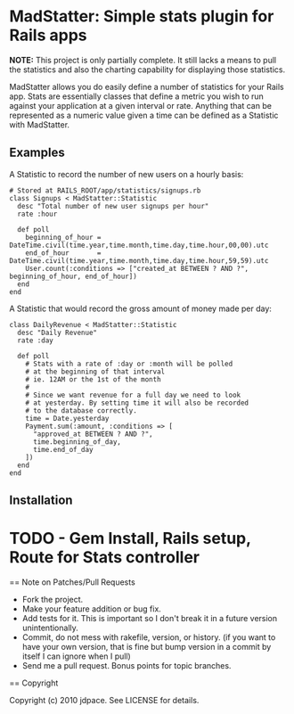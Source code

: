 MadStatter: Simple stats plugin for Rails apps
==============================================

**NOTE:** This project is only partially complete. It still lacks a means to pull
the statistics and also the charting capability for displaying those statistics.

MadStatter allows you do easily define a number of statistics for your Rails app.
Stats are essentially classes that define a metric you wish to run against your application
at a given interval or rate. Anything that can be represented as a numeric value given a 
time can be defined as a Statistic with MadStatter.

Examples
--------

A Statistic to record the number of new users on a hourly basis:

    # Stored at RAILS_ROOT/app/statistics/signups.rb
    class Signups < MadStatter::Statistic
      desc "Total number of new user signups per hour"
      rate :hour
      
      def poll
        beginning_of_hour = DateTime.civil(time.year,time.month,time.day,time.hour,00,00).utc
        end_of_hour       = DateTime.civil(time.year,time.month,time.day,time.hour,59,59).utc
        User.count(:conditions => ["created_at BETWEEN ? AND ?", beginning_of_hour, end_of_hour])
      end
    end
    
A Statistic that would record the gross amount of money made per day:

    class DailyRevenue < MadStatter::Statistic
      desc "Daily Revenue"
      rate :day
      
      def poll
        # Stats with a rate of :day or :month will be polled
        # at the beginning of that interval
        # ie. 12AM or the 1st of the month
        #
        # Since we want revenue for a full day we need to look
        # at yesterday. By setting time it will also be recorded
        # to the database correctly.
        time = Date.yesterday
        Payment.sum(:amount, :conditions => [
          "approved_at BETWEEN ? AND ?",
          time.beginning_of_day, 
          time.end_of_day
        ])
      end
    end

Installation
------------
# TODO - Gem Install, Rails setup, Route for Stats controller

== Note on Patches/Pull Requests
 
* Fork the project.
* Make your feature addition or bug fix.
* Add tests for it. This is important so I don't break it in a
  future version unintentionally.
* Commit, do not mess with rakefile, version, or history.
  (if you want to have your own version, that is fine but bump version in a commit by itself I can ignore when I pull)
* Send me a pull request. Bonus points for topic branches.

== Copyright

Copyright (c) 2010 jdpace. See LICENSE for details.
